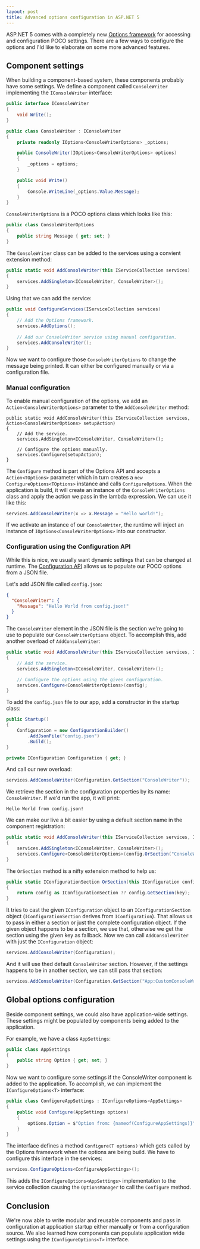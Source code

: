```yaml
---
layout: post
title: Advanced options configuration in ASP.NET 5
---
```


ASP.NET 5 comes with a completely new [Options framework](https://github.com/aspnet/Options) for accessing and configuration POCO settings. There are a few ways to configure the options and I'ld like to elaborate on some more advanced features.

## Component settings
When building a component-based system, these components probably have some settings. We define a component called `ConsoleWriter` implementing the `IConsoleWriter` interface:

```csharp
public interface IConsoleWriter
{
    void Write();
}

public class ConsoleWriter : IConsoleWriter
{
    private readonly IOptions<ConsoleWriterOptions> _options;

    public ConsoleWriter(IOptions<ConsoleWriterOptions> options)
    {
        _options = options;
    }

    public void Write()
    {
        Console.WriteLine(_options.Value.Message);
    }
}
```

`ConsoleWriterOptions` is a POCO options class which looks like this:

```csharp
public class ConsoleWriterOptions
{
    public string Message { get; set; }
}
```

The `ConsoleWriter` class can be added to the services using a convient extension method:
```csharp
public static void AddConsoleWriter(this IServiceCollection services)
{
    services.AddSingleton<IConsoleWriter, ConsoleWriter>();
}
```

Using that we can add the service:
```csharp
public void ConfigureServices(IServiceCollection services)
{
    // Add the Options framework.
    services.AddOptions();
    
    // Add our ConsoleWriter service using manual configuration.
    services.AddConsoleWriter();
}
```

Now we want to configure those `ConsoleWriterOptions` to change the message being printed. It can either be configured manually or via a configuration file.

### Manual configuration
To enable manual configuration of the options, we add an `Action<ConsoleWriterOptions>` parameter to the `AddConsoleWriter` method:
```
public static void AddConsoleWriter(this IServiceCollection services, Action<ConsoleWriterOptions> setupAction)
{
    // Add the service.
    services.AddSingleton<IConsoleWriter, ConsoleWriter>();

    // Configure the options manually.
    services.Configure(setupAction);
}
```

The `Configure` method is part of the Options API and accepts a `Action<TOptions>` parameter which in turn creates a `new ConfigureOptions<TOptions>` instance and calls `ConfigureOptions`. When the application is build, it will create an instance of the `ConsoleWriterOptions` class and apply the action we pass in the lambda expression. We can use it like this:
```csharp
services.AddConsoleWriter(x => x.Message = "Hello world!");
```

If we activate an instance of our `ConsoleWriter`, the runtime will inject an instance of `IOptions<ConsoleWriterOptions>` into our constructor.

### Configuration using the Configuration API
While this is nice, we usually want dynamic settings that can be changed at runtime. The [Configuration API](https://github.com/aspnet/Configuration/) allows us to populate our POCO options from a JSON file.

Let's add JSON file called `config.json`:
```json
{
  "ConsoleWriter": {
    "Message": "Hello World from config.json!"
  }
}
```

The `ConsoleWriter` element in the JSON file is the section we're going to use to populate our `ConsoleWriterOptions` object. To accomplish this, add another overload of `AddConsoleWriter`:
```csharp
public static void AddConsoleWriter(this IServiceCollection services, IConfigurationSection config)
{
    // Add the service.
    services.AddSingleton<IConsoleWriter, ConsoleWriter>();

    // Configure the options using the given configuration.
    services.Configure<ConsoleWriterOptions>(config);
}
```

To add the `config.json` file to our app, add a constructor in the startup class:
```csharp
public Startup()
{
    Configuration = new ConfigurationBuilder()
        .AddJsonFile("config.json")
        .Build();
}

private IConfiguration Configuration { get; }
```

And call our new overload:
```csharp
services.AddConsoleWriter(Configuration.GetSection("ConsoleWriter"));
```

We retrieve the section in the configuration properties by its name: `ConsoleWriter`. If we'd run the app, it will print:
```
Hello World from config.json!
```

We can make our live a bit easier by using a default section name in the component registration:
```csharp
public static void AddConsoleWriter(this IServiceCollection services, IConfiguration config)
{
    services.AddSingleton<IConsoleWriter, ConsoleWriter>();
    services.Configure<ConsoleWriterOptions>(config.OrSection("ConsoleWriter"));
}
```

The `OrSection` method is a nifty extension method to help us:
```csharp
public static IConfigurationSection OrSection(this IConfiguration config, string key)
{
    return config as IConfigurationSection ?? config.GetSection(key);
}
```

It tries to cast the given `IConfiguration` object to an `IConfigurationSection` object (`IConfigurationSection` derives from `IConfiguration`). That allows us to pass in either a section or just the complete configuration object. If the given object happens to be a section, we use that, otherwise we get the section using the given key as fallback. Now we can call `AddConsoleWriter` with just the `IConfiguration` object:

```csharp
services.AddConsoleWriter(Configuration);
```

And it will use thed default `ConsoleWriter` section. However, if the settings happens to be in another section, we can still pass that section:
```csharp
services.AddConsoleWriter(Configuration.GetSection("App:CustomConsoleWriter"));
```

## Global options configuration
Beside component settings, we could also have application-wide settings. These settings might be populated by components being added to the application.

For example, we have a class `AppSettings`:
```csharp
public class AppSettings
{
    public string Option { get; set; }
}
```

Now we want to configure some settings if the ConsoleWriter component is added to the application. To accomplish, we can implement the `IConfigureOptions<T>` interface:

```csharp
public class ConfigureAppSettings : IConfigureOptions<AppSettings>
{
    public void Configure(AppSettings options)
    {
        options.Option = $"Option from: {nameof(ConfigureAppSettings)}";
    }
}
```

The interface defines a method `Configure(T options)` which gets called by the Options framework when the options are being build. We have to configure this interface in the services:
```csharp
services.ConfigureOptions<ConfigureAppSettings>();
```

This adds the `IConfigureOptions<AppSettings>` implementation to the service collection causing the `OptionsManager` to call the `Configure` method.

## Conclusion
We're now able to write modular and reusable components and pass in configuration at application startup either manually or from a configuration source. We also learned how components can populate application wide settings using the `IConfigureOptions<T>` interface.
